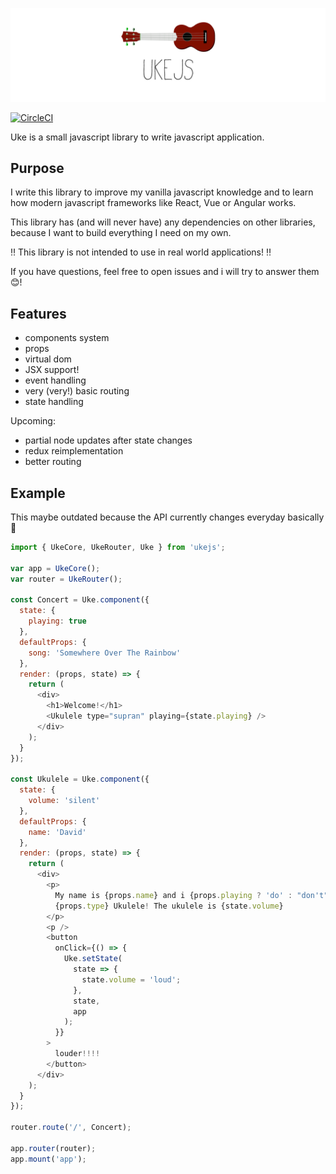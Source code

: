 ![UkeJS Logo](assets/logo.png)

[![CircleCI](https://circleci.com/gh/zwenza/ukejs/tree/master.svg?style=svg)](https://circleci.com/gh/zwenza/ukejs/tree/master)

Uke is a small javascript library to write javascript application.

## Purpose

I write this library to improve my vanilla javascript knowledge and to learn
how modern javascript frameworks like React, Vue or Angular works.

This library has (and will never have) any dependencies on other libraries, because I want to build everything I need on my own.

‼ This library is not intended to use in real world applications! ‼

If you have questions, feel free to open issues and i will try to answer them 😊!

## Features

* components system
* props
* virtual dom
* JSX support!
* event handling
* very (very!) basic routing
* state handling

Upcoming:

* partial node updates after state changes
* redux reimplementation
* better routing

## Example

This maybe outdated because the API currently changes everyday basically 🤷

```js
import { UkeCore, UkeRouter, Uke } from 'ukejs';

var app = UkeCore();
var router = UkeRouter();

const Concert = Uke.component({
  state: {
    playing: true
  },
  defaultProps: {
    song: 'Somewhere Over The Rainbow'
  },
  render: (props, state) => {
    return (
      <div>
        <h1>Welcome!</h1>
        <Ukulele type="supran" playing={state.playing} />
      </div>
    );
  }
});

const Ukulele = Uke.component({
  state: {
    volume: 'silent'
  },
  defaultProps: {
    name: 'David'
  },
  render: (props, state) => {
    return (
      <div>
        <p>
          My name is {props.name} and i {props.playing ? 'do' : "don't"} play{' '}
          {props.type} Ukulele! The ukulele is {state.volume}
        </p>
        <p />
        <button
          onClick={() => {
            Uke.setState(
              state => {
                state.volume = 'loud';
              },
              state,
              app
            );
          }}
        >
          louder!!!!
        </button>
      </div>
    );
  }
});

router.route('/', Concert);

app.router(router);
app.mount('app');
```

